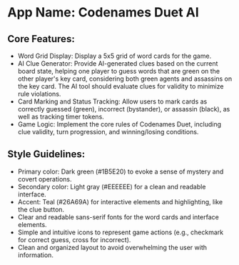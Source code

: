 # **App Name**: Codenames Duet AI

## Core Features:

- Word Grid Display: Display a 5x5 grid of word cards for the game.
- AI Clue Generator: Provide AI-generated clues based on the current board state, helping one player to guess words that are green on the other player's key card, considering both green agents and assassins on the key card. The AI tool should evaluate clues for validity to minimize rule violations.
- Card Marking and Status Tracking: Allow users to mark cards as correctly guessed (green), incorrect (bystander), or assassin (black), as well as tracking timer tokens.
- Game Logic: Implement the core rules of Codenames Duet, including clue validity, turn progression, and winning/losing conditions.

## Style Guidelines:

- Primary color: Dark green (#1B5E20) to evoke a sense of mystery and covert operations.
- Secondary color: Light gray (#EEEEEE) for a clean and readable interface.
- Accent: Teal (#26A69A) for interactive elements and highlighting, like the clue button.
- Clear and readable sans-serif fonts for the word cards and interface elements.
- Simple and intuitive icons to represent game actions (e.g., checkmark for correct guess, cross for incorrect).
- Clean and organized layout to avoid overwhelming the user with information.